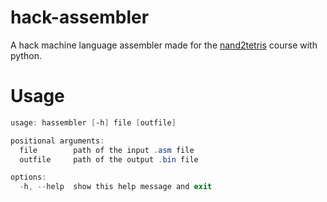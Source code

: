 # hack-assembler
A hack machine language assembler made for the [nand2tetris](https://www.nand2tetris.org) course with python.

# Usage
```powershell
usage: hassembler [-h] file [outfile]

positional arguments:
  file        path of the input .asm file
  outfile     path of the output .bin file

options:
  -h, --help  show this help message and exit
```
